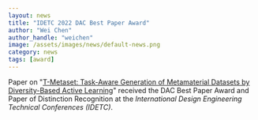 ```yaml
---
layout: news
title: "IDETC 2022 DAC Best Paper Award"
author: "Wei Chen"
author_handle: "weichen"
image: /assets/images/news/default-news.png
category: news
tags: [award]
---
```


Paper on "[T-Metaset: Task-Aware Generation of Metamaterial Datasets by Diversity-Based Active Learning](https://arxiv.org/pdf/2202.10565.pdf)" received the DAC Best Paper Award and Paper of Distinction Recognition at the _International Design Engineering Technical Conferences (IDETC)_. 
